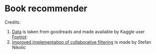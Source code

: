 # Book recommender

Credits:
1. [Data](https://www.kaggle.com/zygmunt/goodbooks-10k) is taken from goodreads and made available by Kaggle user [Foxtrot](https://www.kaggle.com/zygmunt):
2. [Improved implementation of collaborative filtering](https://github.com/smartcat-labs/collaboratory) is made by Stefan Nikolic  
